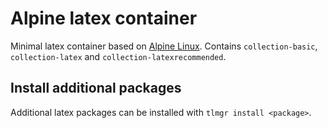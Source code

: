 # Alpine latex container

Minimal latex container based on [Alpine Linux](https://alpinelinux.org/).
Contains `collection-basic`, `collection-latex` and `collection-latexrecommended`.

## Install additional packages

Additional latex packages can be installed with `tlmgr install <package>`.
